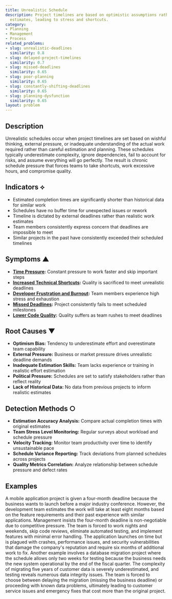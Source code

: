 ```yaml
---
title: Unrealistic Schedule
description: Project timelines are based on optimistic assumptions rather than realistic
  estimates, leading to stress and shortcuts.
category:
- Planning
- Management
- Process
related_problems:
- slug: unrealistic-deadlines
  similarity: 0.8
- slug: delayed-project-timelines
  similarity: 0.7
- slug: missed-deadlines
  similarity: 0.65
- slug: poor-planning
  similarity: 0.65
- slug: constantly-shifting-deadlines
  similarity: 0.65
- slug: planning-dysfunction
  similarity: 0.65
layout: problem
---
```


## Description

Unrealistic schedules occur when project timelines are set based on wishful thinking, external pressure, or inadequate understanding of the actual work required rather than careful estimation and planning. These schedules typically underestimate complexity, ignore dependencies, fail to account for risks, and assume everything will go perfectly. The result is chronic schedule pressure that forces teams to take shortcuts, work excessive hours, and compromise quality.

## Indicators ⟡

- Estimated completion times are significantly shorter than historical data for similar work
- Schedules have no buffer time for unexpected issues or rework
- Timeline is dictated by external deadlines rather than realistic work estimates
- Team members consistently express concern that deadlines are impossible to meet
- Similar projects in the past have consistently exceeded their scheduled timelines

## Symptoms ▲

- **[Time Pressure](time-pressure.md):** Constant pressure to work faster and skip important steps
- **[Increased Technical Shortcuts](increased-technical-shortcuts.md):** Quality is sacrificed to meet unrealistic deadlines
- **[Developer Frustration and Burnout](developer-frustration-and-burnout.md):** Team members experience high stress and exhaustion
- **[Missed Deadlines](missed-deadlines.md):** Project consistently fails to meet scheduled milestones
- **[Lower Code Quality](lower-code-quality.md):** Quality suffers as team rushes to meet deadlines

## Root Causes ▼

- **Optimism Bias:** Tendency to underestimate effort and overestimate team capability
- **External Pressure:** Business or market pressure drives unrealistic deadline demands
- **Inadequate Estimation Skills:** Team lacks experience or training in realistic effort estimation
- **Political Pressure:** Schedules are set to satisfy stakeholders rather than reflect reality
- **Lack of Historical Data:** No data from previous projects to inform realistic estimates

## Detection Methods ○

- **Estimation Accuracy Analysis:** Compare actual completion times with original estimates
- **Team Stress Level Monitoring:** Regular surveys about workload and schedule pressure
- **Velocity Tracking:** Monitor team productivity over time to identify unsustainable pace
- **Schedule Variance Reporting:** Track deviations from planned schedules across projects
- **Quality Metrics Correlation:** Analyze relationship between schedule pressure and defect rates

## Examples

A mobile application project is given a four-month deadline because the business wants to launch before a major industry conference. However, the development team estimates the work will take at least eight months based on the feature requirements and their past experience with similar applications. Management insists the four-month deadline is non-negotiable due to competitive pressure. The team is forced to work nights and weekends, skip code reviews, eliminate automated testing, and implement features with minimal error handling. The application launches on time but is plagued with crashes, performance issues, and security vulnerabilities that damage the company's reputation and require six months of additional work to fix. Another example involves a database migration project where the schedule allows only two weeks for testing because the business needs the new system operational by the end of the fiscal quarter. The complexity of migrating five years of customer data is severely underestimated, and testing reveals numerous data integrity issues. The team is forced to choose between delaying the migration (missing the business deadline) or proceeding with known data problems, ultimately leading to customer service issues and emergency fixes that cost more than the original project.